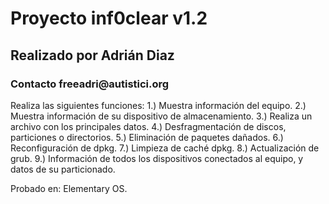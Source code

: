 # Proyecto inf0clear v1.2

<h2> Realizado por Adrián Diaz </h2>
<h3> Contacto freeadri@autistici.org </h3>

Realiza las siguientes funciones:
1.) Muestra información del equipo.
2.) Muestra información de su dispositivo de almacenamiento.
3.) Realiza un archivo con los principales datos.
4.) Desfragmentación de discos, particiones o directorios.
5.) Eliminación de paquetes dañados.
6.) Reconfiguración de dpkg.
7.) Limpieza de caché dpkg.
8.) Actualización de grub.
9.) Información de todos los dispositivos conectados al equipo, y datos de su particionado.

Probado en: Elementary OS.
